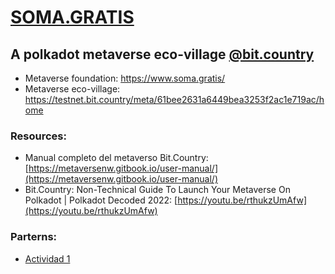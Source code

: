 # [SOMA.GRATIS](https://www.soma.gratis/)
## A polkadot metaverse eco-village [@bit.country](https://testnet.bit.country/meta/61bee2631a6449bea3253f2ac1e719ac/home) 

* Metaverse foundation: https://www.soma.gratis/
* Metaverse eco-village: https://testnet.bit.country/meta/61bee2631a6449bea3253f2ac1e719ac/home

### Resources:
* Manual completo del metaverso Bit.Country: [https://metaversenw.gitbook.io/user-manual/](https://metaversenw.gitbook.io/user-manual/)
* Bit.Country: Non-Technical Guide To Launch Your Metaverse On Polkadot | Polkadot Decoded 2022: [https://youtu.be/rthukzUmAfw](https://youtu.be/rthukzUmAfw)

### Parterns:
  * [Actividad 1](https://github.com/JacoboGGLeon/SOMA.GRATIS/blob/main/actividad_01.md)


  
